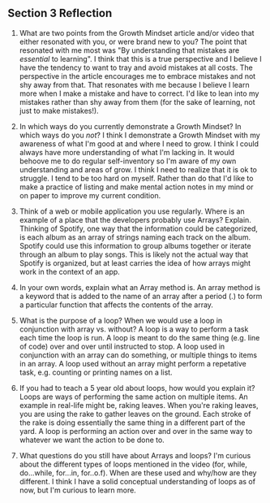 ## Section 3 Reflection

1. What are two points from the Growth Mindset article and/or video that either resonated with you, or were brand new to you?
The point that resonated with me most was "By understanding that mistakes are _essential_ to learning". I think that this is a true perspective and I believe I have the tendency to want to tray and avoid mistakes at all costs. The perspective in the article encourages me to embrace mistakes and not shy away from that. That resonates with me because I believe I learn more when I make a mistake and have to correct. I'd like to lean into my mistakes rather than shy away from them (for the sake of learning, not just to make mistakes!).

1. In which ways do you currently demonstrate a Growth Mindset? In which ways do you _not_? I think I demonstrate a Growth Mindset with my awareness of what I'm good at and where I need to grow. I think I could always have more understanding of what I'm lacking in. It would behoove me to do regular self-inventory so I'm aware of my own understanding and areas of grow. I think I need to realize that it is ok to struggle. I tend to be too hard on myself. Rather than do that I'd like to make a practice of listing and make mental action notes in my mind or on paper to improve my current condition.

1. Think of a web or mobile application you use regularly. Where is an example of a place that the developers probably use Arrays? Explain.
Thinking of Spotify, one way that the information could be categorized, is each album as an array of strings naming each track on the album. Spotify could use this information to group albums together or iterate through an album to play songs. This is likely not the actual way that Spotify is organized, but at least carries the idea of how arrays might work in the context of an app.


1. In your own words, explain what an Array method is.
 An array method is a keyword that is added to the name of an array after a period (.) to form a particular function that affects the contents of the array.

1. What is the purpose of a loop? When we would use a loop in conjunction with array vs. without?
A loop is a way to perform a task each time the loop is run. A loop is meant to do the same thing (e.g. line of code) over and over until instructed to stop. A loop used in conjunction with an array can do something, or multiple things to items in an array. A loop used without an array might perform a repetative task, e.g. counting or printing names on a list.

1. If you had to teach a 5 year old about loops, how would you explain it?
Loops are ways of performing the same action on multiple items. An example in real-life might be, raking leaves. When you're raking leaves, you are using the rake to gather leaves on the ground. Each stroke of the rake is doing essentially the same thing in a different part of the yard. A loop is performing an action over and over in the same way to whatever we want the action to be done to.

1. What questions do you still have about Arrays and loops? I'm curious about the different types of loops mentioned in the video (for, while, do...while, for...in, for..o.f). When are these used and why/how are they different. I think I have a solid conceptual understanding of loops as of now, but I'm curious to learn more.
